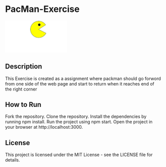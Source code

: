 # PacMan-Exercise
<img src= "Pacmanimg.jpeg" width='200'/>

## Description
This Exercise is created as a assignment  where packman should go forword from one side of the web page and start to return when it reaches end of the right corner

## How to Run
Fork the repository.
Clone the repository.
Install the dependencies by running npm install.
Run the project using npm start.
Open the project in your browser at http://localhost:3000.

## License
This project is licensed under the MIT License - see the LICENSE file for details.


